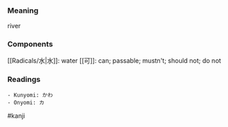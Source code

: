 ### Meaning

river

### Components

[[Radicals/水|水]]: water [[可]]: can; passable; mustn't; should not; do not

### Readings

```
- Kunyomi: かわ
- Onyomi: カ
```

#kanji